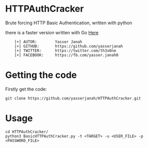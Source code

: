 # HTTPAuthCracker
Brute forcing HTTP Basic Authentication, written with python

there is a faster version written with Go  [Here](https://github.com/yasserjanah/BasicAuthBruteForcer)

```
    [+] AUTOR:        Yasser Janah
    [+] GITHUB:       https://github.com/yasserjanah
    [+] TWITTER:      https://twitter.com/th3x0ne
    [+] FACEBOOK:     https://fb.com/yasser.janah0
```

# Getting the code

Firstly get the code:
```
git clone https://github.com/yasserjanah/HTTPAuthCracker.git
```
# Usage
```
cd HTTPAuthCracker/
python3 BasicHTTPAuthCracker.py -t <TARGET> -u <USER_FILE> -p <PASSWORD_FILE>
```
